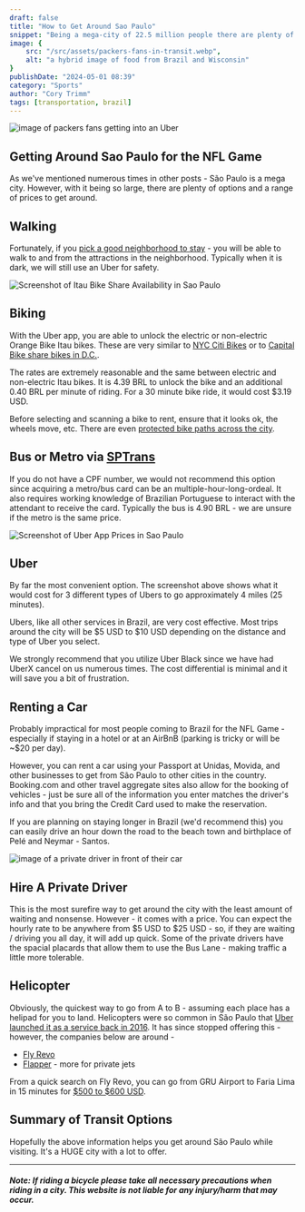 ```yaml
---
draft: false
title: "How to Get Around Sao Paulo"
snippet: "Being a mega-city of 22.5 million people there are plenty of ways to get from Point A to Point B."
image: {
    src: "/src/assets/packers-fans-in-transit.webp",
    alt: "a hybrid image of food from Brazil and Wisconsin"
}
publishDate: "2024-05-01 08:39"
category: "Sports"
author: "Cory Trimm"
tags: [transportation, brazil]
---
```


![image of packers fans getting into an Uber](../../assets/packers-fans-in-transit.webp)

## Getting Around Sao Paulo for the NFL Game
As we've mentioned numerous times in other posts - São Paulo is a mega city. However, with it being so large, there are plenty of options and a range of prices to get around.

## Walking
Fortunately, if you [pick a good neighborhood to stay](where-to-stay-in-sao-paulo-for-NFL-game) - you will be able to walk to and from the attractions in the neighborhood. Typically when it is dark, we will still use an Uber for safety.

![Screenshot of Itau Bike Share Availability in Sao Paulo](../../assets/screenshots/bike-share.jpg)
## Biking
With the Uber app, you are able to unlock the electric or non-electric Orange Bike Itau bikes. These are very similar to [NYC Citi Bikes](https://citibikenyc.com/) or to [Capital Bike share bikes in D.C.](https://capitalbikeshare.com/).

The rates are extremely reasonable and the same between electric and non-electric Itau bikes. It is 4.39 BRL to unlock the bike and an additional 0.40 BRL per minute of riding. For a 30 minute bike ride, it would cost $3.19 USD.

Before selecting and scanning a bike to rent, ensure that it looks ok, the wheels move, etc. There are even [protected bike paths across the city](https://www.google.com/maps/d/viewer?mid=1TPU9-1i0WBqH5qTCCn9d-SxpAqU&hl=en_US&ll=-23.636774411965604%2C-46.690994830419925&z=12).

## Bus or Metro via [SPTrans](https://www.sptrans.com.br/)
If you do not have a CPF number, we would not recommend this option since acquiring a metro/bus card can be an multiple-hour-long-ordeal. It also requires working knowledge of Brazilian Portuguese to interact with the attendant to receive the card. Typically the bus is 4.90 BRL - we are unsure if the metro is the same price.

![Screenshot of Uber App Prices in Sao Paulo](../../assets/screenshots/uber.jpg)
## Uber
By far the most convenient option. The screenshot above shows what it would cost for 3 different types of Ubers to go approximately 4 miles (25 minutes).

Ubers, like all other services in Brazil, are very cost effective. Most trips around the city will be $5 USD to $10 USD depending on the distance and type of Uber you select.

We strongly recommend that you utilize Uber Black since we have had UberX cancel on us numerous times. The cost differential is minimal and it will save you a bit of frustration.

## Renting a Car
Probably impractical for most people coming to Brazil for the NFL Game - especially if staying in a hotel or at an AirBnB (parking is tricky or will be ~$20 per day).

However, you can rent a car using your Passport at Unidas, Movida, and other businesses to get from São Paulo to other cities in the country. Booking.com and other travel aggregate sites also allow for the booking of vehicles - just be sure all of the information you enter matches the driver's info and that you bring the Credit Card used to make the reservation.

If you are planning on staying longer in Brazil (we'd recommend this) you can easily drive an hour down the road to the beach town and birthplace of Pelé and Neymar - Santos. 

![image of a private driver in front of their car](../../assets/private-driver.webp)
## Hire A Private Driver
This is the most surefire way to get around the city with the least amount of waiting and nonsense. However - it comes with a price. You can expect the hourly rate to be anywhere from $5 USD to $25 USD - so, if they are waiting / driving you all day, it will add up quick. Some of the private drivers have the spacial placards that allow them to use the Bus Lane - making traffic a little more tolerable.

## Helicopter
Obviously, the quickest way to go from A to B - assuming each place has a helipad for you to land. Helicopters were so common in São Paulo that [Uber launched it as a service back in 2016](https://www.reuters.com/article/idUSKCN0Z005C/). It has since stopped offering this - however, the companies below are around - 
- [Fly Revo](https://flyrevo.com/pt-BR/home)
- [Flapper](https://flyflapper.com/en) - more for private jets

From a quick search on Fly Revo, you can go from GRU Airport to Faria Lima in 15 minutes for [$500 to $600 USD](https://flyrevo.com/pt-BR/booking/pick?zoom=13&type=departureFlight&destFlightHelipadDistrict=S%C3%A3o+Paulo&origFlightHelipadDistrict=Aeroporto+de+Guarulhos&totalPassengers=1&departureFlight.departureDate=2024-05-17T00%3A00%3A00.000Z&lat=-23.613018420086462&lng=-46.71003204822424).

## Summary of Transit Options
Hopefully the above information helps you get around São Paulo while visiting. It's a HUGE city with a lot to offer.

---

#### _Note: If riding a bicycle please take all necessary precautions when riding in a city. This website is not liable for any injury/harm that may occur._
